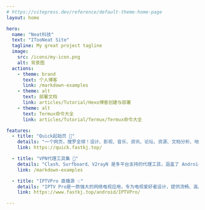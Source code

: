 ```yaml
---
# https://vitepress.dev/reference/default-theme-home-page
layout: home

hero:
  name: "Neat科技"
  text: "ITooNeat Site"
  tagline: My great project tagline
  image:
    src: /icons/my-icon.png
    alt: 背景图
  actions:
    - theme: brand
      text: 个人博客
      link: /markdown-examples
    - theme: alt
      text: 部署文档
      link: articles/Tutorial/Hexo博客创建与部署
    - theme: alt
      text: Termux命令大全
      link: articles/Tutorial/Termux/Termux命令大全

features:
  - title: "Quick起始页 🚀"
    details: "一个网页，搜罗全球！设计、影视、音乐、资讯、论坛、资源、文档分析、地图、大语言模型、查询和更多领域！一站满足需求！省时高效！"
    link: https://quick.fastkj.top/

  - title: "VPN代理工具集 🌟"
    details: "Clash、Surfboard、V2rayN 是多平台支持的代理工具，涵盖了 Android、iOS、Linux、macOS 和 Windows 系统。"
    link: /markdown-examples

  - title: "IPTVPro 直播源 💡"
    details: "IPTV Pro是一款强大的网络电视应用，专为电视爱好者设计，提供流畅、高质量的观看体验。"
    link: https://www.fastkj.top/android/IPTVPro/

---
```



